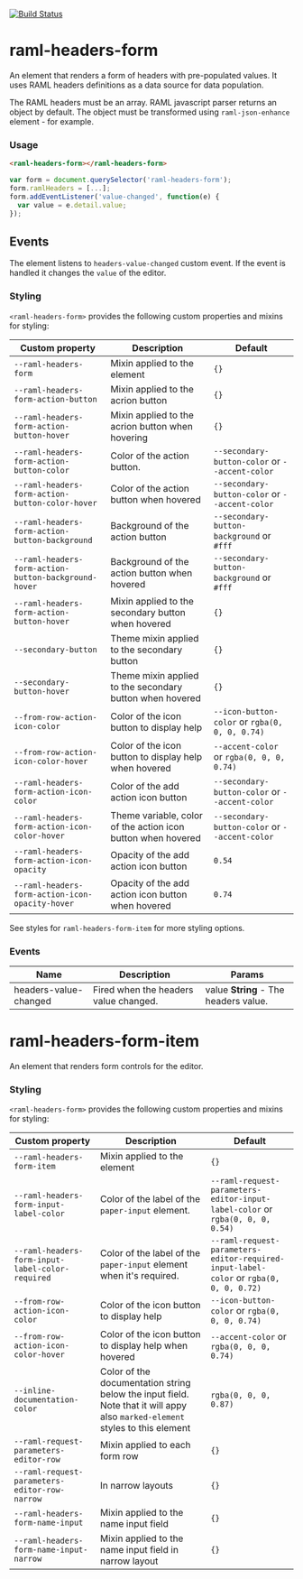 [![Build Status](https://travis-ci.org/advanced-rest-client/raml-headers-form.svg?branch=stage)](https://travis-ci.org/advanced-rest-client/raml-headers-form)  

# raml-headers-form

An element that renders a form of headers with pre-populated values.
It uses RAML headers definitions as a data source for data population.

The RAML headers must be an array. RAML javascript parser returns an object by
default. The object must be transformed using `raml-json-enhance` element -
for example.

### Usage
```html
<raml-headers-form></raml-headers-form>
```

```javascript
var form = document.querySelector('raml-headers-form');
form.ramlHeaders = [...];
form.addEventListener('value-changed', function(e) {
  var value = e.detail.value;
});
```

## Events

The element listens to `headers-value-changed` custom event. If the event is
handled it changes the `value` of the editor.

### Styling
`<raml-headers-form>` provides the following custom properties and mixins for styling:

Custom property | Description | Default
----------------|-------------|----------
`--raml-headers-form` | Mixin applied to the element | `{}`
`--raml-headers-form-action-button` | Mixin applied to the acrion button | `{}`
`--raml-headers-form-action-button-hover` | Mixin applied to the acrion button when hovering | `{}`
`--raml-headers-form-action-button-color` | Color of the action button. | `--secondary-button-color` or `--accent-color`
`--raml-headers-form-action-button-color-hover` | Color of the action button when hovered | `--secondary-button-color` or `--accent-color`
`--raml-headers-form-action-button-background` | Background of the action button | `--secondary-button-background` or `#fff`
`--raml-headers-form-action-button-background-hover` | Background of the action button when hovered | `--secondary-button-background` or `#fff`
`--raml-headers-form-action-button-hover` | Mixin applied to the secondary button when hovered | `{}`
`--secondary-button` | Theme mixin applied to the secondary button | `{}`
`--secondary-button-hover` | Theme mixin applied to the secondary button when hovered | `{}`
`--from-row-action-icon-color` | Color of the icon button to display help | `--icon-button-color` or `rgba(0, 0, 0, 0.74)`
`--from-row-action-icon-color-hover` | Color of the icon button to display help when hovered | `--accent-color` or `rgba(0, 0, 0, 0.74)`
`--raml-headers-form-action-icon-color` | Color of the add action icon button | `--secondary-button-color` or `--accent-color`
`--raml-headers-form-action-icon-color-hover` | Theme variable, color of the action icon button when hovered | `--secondary-button-color` or `--accent-color`
`--raml-headers-form-action-icon-opacity` | Opacity of the add action icon button | `0.54`
`--raml-headers-form-action-icon-opacity-hover` | Opacity of the add action icon button when hovered | `0.74`

See styles for `raml-headers-form-item` for more styling options.



### Events
| Name | Description | Params |
| --- | --- | --- |
| headers-value-changed | Fired when the headers value changed. | value **String** - The headers value. |
# raml-headers-form-item

An element that renders form controls for the editor.

### Styling
`<raml-headers-form>` provides the following custom properties and mixins for styling:

Custom property | Description | Default
----------------|-------------|----------
`--raml-headers-form-item` | Mixin applied to the element | `{}`
`--raml-headers-form-input-label-color` | Color of the label of the `paper-input` element. | `--raml-request-parameters-editor-input-label-color` or `rgba(0, 0, 0, 0.54)`
`--raml-headers-form-input-label-color-required` | Color of the label of the `paper-input` element when it's required. | `--raml-request-parameters-editor-required-input-label-color` or `rgba(0, 0, 0, 0.72)`
`--from-row-action-icon-color` | Color of the icon button to display help | `--icon-button-color` or `rgba(0, 0, 0, 0.74)`
`--from-row-action-icon-color-hover` | Color of the icon button to display help when hovered | `--accent-color` or `rgba(0, 0, 0, 0.74)`
`--inline-documentation-color` | Color of the documentation string below the input field. Note that it will appy also `marked-element` styles to this element | `rgba(0, 0, 0, 0.87)`
`--raml-request-parameters-editor-row` | Mixin applied to each form row | `{}`
`--raml-request-parameters-editor-row-narrow` | In narrow layouts | `{}`
`--raml-headers-form-name-input` | Mixin applied to the name input field | `{}`
`--raml-headers-form-name-input-narrow` | Mixin applied to the name input field in narrow layout | `{}`

